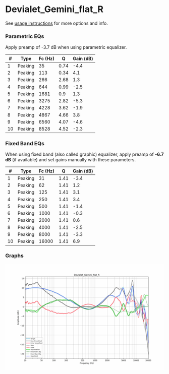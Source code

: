 # Devialet_Gemini_flat_R
See [usage instructions](https://github.com/jaakkopasanen/AutoEq#usage) for more options and info.

### Parametric EQs
Apply preamp of -3.7 dB when using parametric equalizer.

|   # | Type    |   Fc (Hz) |    Q |   Gain (dB) |
|-----|---------|-----------|------|-------------|
|   1 | Peaking |        35 | 0.74 |        -4.4 |
|   2 | Peaking |       113 | 0.34 |         4.1 |
|   3 | Peaking |       266 | 2.68 |         1.3 |
|   4 | Peaking |       644 | 0.99 |        -2.5 |
|   5 | Peaking |      1681 | 0.9  |         1.3 |
|   6 | Peaking |      3275 | 2.82 |        -5.3 |
|   7 | Peaking |      4228 | 3.62 |        -1.9 |
|   8 | Peaking |      4867 | 4.66 |         3.8 |
|   9 | Peaking |      6560 | 4.07 |        -4.6 |
|  10 | Peaking |      8528 | 4.52 |        -2.3 |

### Fixed Band EQs
When using fixed band (also called graphic) equalizer, apply preamp of **-6.7 dB** (if available) and set gains manually with these parameters.

|   # | Type    |   Fc (Hz) |    Q |   Gain (dB) |
|-----|---------|-----------|------|-------------|
|   1 | Peaking |        31 | 1.41 |        -3.4 |
|   2 | Peaking |        62 | 1.41 |         1.2 |
|   3 | Peaking |       125 | 1.41 |         3.1 |
|   4 | Peaking |       250 | 1.41 |         3.4 |
|   5 | Peaking |       500 | 1.41 |        -1.4 |
|   6 | Peaking |      1000 | 1.41 |        -0.3 |
|   7 | Peaking |      2000 | 1.41 |         0.6 |
|   8 | Peaking |      4000 | 1.41 |        -2.5 |
|   9 | Peaking |      8000 | 1.41 |        -3.3 |
|  10 | Peaking |     16000 | 1.41 |         6.9 |

### Graphs
![](./Devialet_Gemini_flat_R.png)
